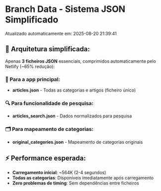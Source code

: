 # Branch Data - Sistema JSON Simplificado
Atualizado automaticamente em: 2025-08-20 21:39:41

## 🎯 Arquitetura simplificada:
Apenas **3 ficheiros JSON** essenciais, comprimidos automaticamente pelo Netlify (~65% redução):

### 📱 Para a app principal:
- **articles.json** - Todas as categorias e artigos (ficheiro único)

### 🔍 Para funcionalidade de pesquisa:
- **articles_search.json** - Dados normalizados para pesquisa

### 🗂️ Para mapeamento de categorias:
- **original_categories.json** - Mapeamento de categorias originais

## ⚡ Performance esperada:
- **Carregamento inicial**: ~564K (2-4 segundos)
- **Todas as categorias**: Disponíveis imediatamente após carregamento
- **Zero problemas de timing**: Sem dependências entre ficheiros
